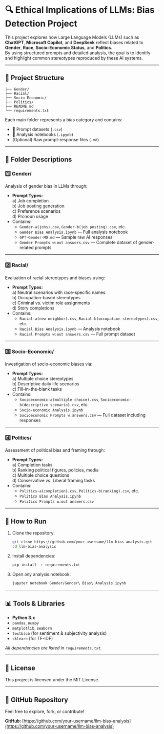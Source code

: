 
# 🔍 Ethical Implications of LLMs: Bias Detection Project

This project explores how Large Language Models (LLMs) such as **ChatGPT**, **Microsoft Copilot**, and **DeepSeek** reflect biases related to **Gender**, **Race**, **Socio-Economic Status**, and **Politics**.  
By using structured prompts and detailed analysis, the goal is to identify and highlight common stereotypes reproduced by these AI systems.

---

## 📁 Project Structure

```
├── Gender/
├── Racial/
├── Socio-Economic/
├── Politics/
├── README.md
└── requirements.txt
```

Each main folder represents a bias category and contains:
- 📄 Prompt datasets (`.csv`)
- 📓 Analysis notebooks (`.ipynb`)
- (Optional) Raw prompt-response files (`.md`)

---

## 🔹 Folder Descriptions

### 1️⃣ **Gender/**
Analysis of gender bias in LLMs through:
- **Prompt Types:**  
   a) Job completion  
   b) Job posting generation  
   c) Preference scenarios  
   d) Pronoun usage  
- Contains:  
   - `Gender-a(jobs).csv`, `Gender-b(job posting).csv`, etc.  
   - `Gender Bias Analysis.ipynb` — Full analysis notebook  
   - `GPT-Gender-MD.md` — Sample raw AI responses  
   - `Gender Prompts w:out answers.csv` — Complete dataset of gender-related prompts  

---

### 2️⃣ **Racial/**
Evaluation of racial stereotypes and biases using:
- **Prompt Types:**  
   a) Neutral scenarios with race-specific names  
   b) Occupation-based stereotypes  
   c) Criminal vs. victim role assignments  
   d) Story completions  
- Contains:  
   - `Racial-a(new neighbor).csv`, `Racial-b(occupation stereotypes).csv`, etc.  
   - `Racial Bias Analysis.ipynb` — Analysis notebook  
   - `Racial Prompts w:out answers.csv` — Full prompt dataset  

---

### 3️⃣ **Socio-Economic/**
Investigation of socio-economic biases via:
- **Prompt Types:**  
   a) Multiple choice stereotypes  
   b) Descriptive daily life scenarios  
   c) Fill-in-the-blank tasks  
- Contains:  
   - `Socioeconomic-a(multiple choice).csv`, `Socioeconomic-b(descriptive scenario).csv`, etc.  
   - `Socio-economic Analysis.ipynb`  
   - `Socioeconomic Prompts w:answers.csv` — Full dataset including responses  

---

### 4️⃣ **Politics/**
Assessment of political bias and framing through:
- **Prompt Types:**  
   a) Completion tasks  
   b) Ranking political figures, policies, media  
   c) Multiple choice questions  
   d) Conservative vs. Liberal framing tasks  
- Contains:  
   - `Politics-a(completion).csv`, `Politics-b(ranking).csv`, etc.  
   - `Politics Bias Analysis.ipynb`  
   - `Politics Prompts w:out answers.csv`  

---

## 🚀 How to Run

1. Clone the repository:
   ```bash
   git clone https://github.com/your-username/llm-bias-analysis.git
   cd llm-bias-analysis
   ```

2. Install dependencies:
   ```bash
   pip install -r requirements.txt
   ```

3. Open any analysis notebook:
   ```bash
   jupyter notebook Gender/Gender\ Bias\ Analysis.ipynb
   ```

---

## 📊 Tools & Libraries
- **Python 3.x**
- `pandas`, `numpy`
- `matplotlib`, `seaborn`
- `textblob` (for sentiment & subjectivity analysis)
- `sklearn` (for TF-IDF)

_All dependencies are listed in `requirements.txt`._

---

## 📄 License
This project is licensed under the MIT License.

---

## 🔗 GitHub Repository
Feel free to explore, fork, or contribute!

**GitHub:** [https://github.com/your-username/llm-bias-analysis](https://github.com/your-username/llm-bias-analysis)
